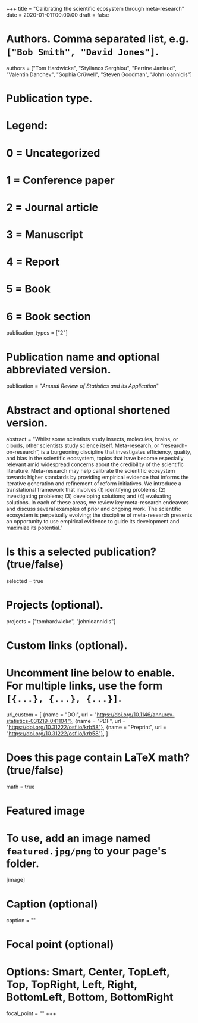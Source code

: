 +++
title = "Calibrating the scientific ecosystem through meta-research"
date = 2020-01-01T00:00:00
draft = false

# Authors. Comma separated list, e.g. `["Bob Smith", "David Jones"]`.
authors = ["Tom Hardwicke", "Stylianos Serghiou", "Perrine Janiaud", "Valentin Danchev", "Sophia Crüwell", "Steven Goodman", "John Ioannidis"]

# Publication type.
# Legend:
# 0 = Uncategorized
# 1 = Conference paper
# 2 = Journal article
# 3 = Manuscript
# 4 = Report
# 5 = Book
# 6 = Book section
publication_types = ["2"]

# Publication name and optional abbreviated version.
publication = "*Anuual Review of Statistics and its Application*"

# Abstract and optional shortened version.
abstract = "Whilst some scientists study insects, molecules, brains, or clouds, other scientists study science itself. Meta-research, or “research-on-research”, is a burgeoning discipline that investigates efficiency, quality, and bias in the scientific ecosystem, topics that have become especially relevant amid widespread concerns about the credibility of the scientific literature. Meta-research may help calibrate the scientific ecosystem towards higher standards by providing empirical evidence that informs the iterative generation and refinement of reform initiatives. We introduce a translational framework that involves (1) identifying problems; (2) investigating problems; (3) developing solutions; and (4) evaluating solutions. In each of these areas, we review key meta-research endeavors and discuss several examples of prior and ongoing work. The scientific ecosystem is perpetually evolving; the discipline of meta-research presents an opportunity to use empirical evidence to guide its development and maximize its potential."

# Is this a selected publication? (true/false)
selected = true

# Projects (optional).
projects = ["tomhardwicke", "johnioannidis"]

# Custom links (optional).
#   Uncomment line below to enable. For multiple links, use the form `[{...}, {...}, {...}]`.
url_custom = [
{name = "DOI", url = "https://doi.org/10.1146/annurev-statistics-031219-041104"},
{name = "PDF", url = "https://doi.org/10.31222/osf.io/krb58"},
{name = "Preprint", url = "https://doi.org/10.31222/osf.io/krb58"},
]

# Does this page contain LaTeX math? (true/false)
math = true

# Featured image
# To use, add an image named `featured.jpg/png` to your page's folder. 
[image]
  # Caption (optional)
  caption = ""

  # Focal point (optional)
  # Options: Smart, Center, TopLeft, Top, TopRight, Left, Right, BottomLeft, Bottom, BottomRight
  focal_point = ""
+++
